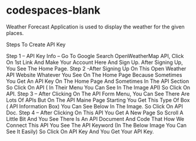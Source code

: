 # codespaces-blank
Weather Forecast Application is used to display the weather for the given places.

Steps To Create API Key

Step 1 – API Key Info – Go To Google Search OpenWeatherMap API, Click On 1st Link And Make Your Account Here And Sign Up. After Signing Up, You See The Home Page.
Step 2 -After Signing Up On This Open Weather API Website Whatever You See On The Home Page Because Sometimes You Get An API Key On The Home Page And Sometimes In The API Section So Click On API ( In Their Menu You Can See In The Image API) So Click On API.
Step 3 – After Clicking On The API Form Menu, You Can See There Are Lots Of APIs But On The API Maine Page Starting You Get This Type Of Box ( API Information Box) You Can See Below In The Image. So Click On API Doc.
Step 4 – After Clicking On This API You Get A New Page So Scroll A Little Bit And You See There Is An API Document And Code That How We Connect This API You See The API Keyword (In The Below Image You Can See It Easily) So Click On API Key And You Get Your API Key.

